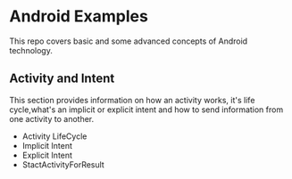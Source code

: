 # Android Examples
This repo covers basic and some advanced concepts of Android technology.


## Activity and Intent
This section provides information on how an activity works, it's life cycle,what's an implicit or explicit intent and how to send information from one activity to another.
*	Activity LifeCycle
*	Implicit Intent
*	Explicit Intent
* 	StactActivityForResult

